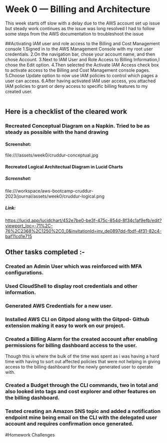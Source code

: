 # Week 0 — Billing and Architecture
This week starts off slow with a delay due to the AWS account set up issue but steady work continues as the issue was long resolved
I had to follow some steps from the AWS documentation to troubleshoot the issue

##Activating IAM user and role access to the Billing and Cost Management console
1.Signed in to the AWS Management Console with my root user credentials.
2.On the navigation bar, chose your account name, and then chose Account.
3.Next to IAM User and Role Access to Billing Information,I chose the Edit option.
4.Then selected the Activate IAM Access check box to activate access to the Billing and Cost Management console pages.
5.Choose Update option to now use IAM policies to control which pages a user can access.
6.After having activated IAM user access, you attached IAM policies to grant or deny access to specific billing features to my created user. 
```

```

## Here is a checklist of the cleared work 

### Recreated Conceptual Diagram on a Napkin. Tried to be as steady as possible with the hand drawing
#### Screenshot: 
file:////assets/week0/cruddur-conceptual.jpg


#### Recreated Logical Architectual Diagram in Lucid Charts
##### Screenshot:
file:///workspace/aws-bootcamp-cruddur-2023/journal/assets/week0/cruddur-logical.png

##### Link:
https://lucid.app/lucidchart/452e7be0-be3f-475c-854d-8f34c1af9efb/edit?viewport_loc=-71%2C-76%2C2368%2C1250%2C0_0&invitationId=inv_de0897dd-fbdf-4f31-82c4-baf11cd1e715

## Other tasks completed :-

### Created an Admin User	which was reinforced with MFA configurations.

### Used CloudShell to display root credentials and other information.

### Generated AWS Credentials	for a new user.

### Installed AWS CLI	on Gitpod along with the Gitpod- Github extension making it easy to work on our project.

### Created a Billing Alarm for the created account after enabling permissions for billing dashboard access to the user.
Though this is where the bulk of the time was spent as i was having a hard time with having to sort out affected policies that were not helping in giving access to the billing dashboard for the newly generated user to operate with.

### Created a Budget through the CLI commands, two in total and also looked into tags and cost explorer and other features on the billing dashboard.
### Tested creating an Amazon SNS topic and added a notification endpoint mine being email on the CLI with the delegated user account and requires confirmation once generated.

#Homework Challenges
